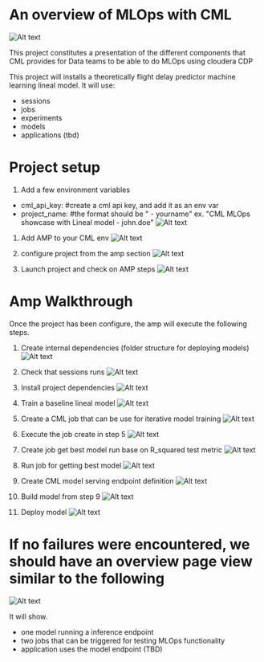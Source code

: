 # An overview of MLOps with CML
![Alt text](images/logo.png)

This project constitutes a presentation of the different components
that CML provides for Data teams to be able to do MLOps using cloudera CDP

This project will installs a theoretically flight delay predictor machine learning lineal model. It will use:
* sessions
* jobs
* experiments
* models
* applications (tbd)

# Project setup

1. Add a few environment variables
* cml_api_key: #create a cml api key, and add it as an env var
* project_name: #the format should be "<amp-title> - yourname"
ex. "CML MLOps showcase with Lineal model - john.doe"
![Alt text](images/env_vars.png)

1. Add AMP to your CML env
![Alt text](images/amp_cml.png)

1. configure project from the amp section
![Alt text](images/configure.png)

1. Launch project and check on AMP steps
![Alt text](images/launch.png)

# Amp Walkthrough
Once the project has been configure, the amp will execute the following steps.

1. Create internal dependencies (folder structure for deploying models)
![Alt text](images/1_step.png)

2. Check that sessions runs
![Alt text](images/2_step.png)

3. Install project dependencies
![Alt text](images/3_dependencies.png)

4. Train a baseline lineal model
![Alt text](images/4_train.png)

5. Create a CML job that can be use for iterative model training
![Alt text](images/5_iter_train.png)

6. Execute the job create in step 5
![Alt text](images/6_run_job.png)

7. Create job get best model run base on R_squared test metric
![Alt text](images/7_best_model.png)

8. Run job for getting best model
![Alt text](images/8_run_best_model.png)

9. Create CML model serving endpoint definition
![Alt text](images/9_model_endpoint_def.png)

10. Build model from step 9
![Alt text](images/10_build_model.png)

11. Deploy model
![Alt text](images/11_deploy_model.png)

# If no failures were encountered, we should have an overview page view similar to the following

![Alt text](images/overview.png)

It will show.
* one model running a inference endpoint
* two jobs that can be triggered for testing MLOps functionality
* application uses the model endpoint (TBD)
